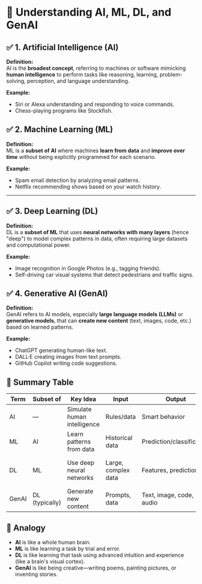 # 🧠 Understanding AI, ML, DL, and GenAI

## ✅ 1. Artificial Intelligence (AI)

**Definition:**  
AI is the **broadest concept**, referring to machines or software mimicking **human intelligence** to perform tasks like reasoning, learning, problem-solving, perception, and language understanding.

**Example:**  
- Siri or Alexa understanding and responding to voice commands.  
- Chess-playing programs like Stockfish.


## ✅ 2. Machine Learning (ML)

**Definition:**  
ML is a **subset of AI** where machines **learn from data** and **improve over time** without being explicitly programmed for each scenario.

**Example:**  
- Spam email detection by analyzing email patterns.  
- Netflix recommending shows based on your watch history.

---

## ✅ 3. Deep Learning (DL)

**Definition:**  
DL is a **subset of ML** that uses **neural networks with many layers** (hence "deep") to model complex patterns in data, often requiring large datasets and computational power.

**Example:**  
- Image recognition in Google Photos (e.g., tagging friends).  
- Self-driving car visual systems that detect pedestrians and traffic signs.


## ✅ 4. Generative AI (GenAI)

**Definition:**  
GenAI refers to AI models, especially **large language models (LLMs)** or **generative models**, that can **create new content** (text, images, code, etc.) based on learned patterns.

**Example:**  
- ChatGPT generating human-like text.  
- DALL·E creating images from text prompts.  
- GitHub Copilot writing code suggestions.


## 🔁 Summary Table

| Term    | Subset of     | Key Idea                        | Input             | Output                     | Example                         |
|---------|----------------|----------------------------------|--------------------|-----------------------------|----------------------------------|
| AI      | —              | Simulate human intelligence      | Rules/data         | Smart behavior              | Siri, fraud detection            |
| ML      | AI             | Learn patterns from data         | Historical data    | Prediction/classification   | Email spam filter                |
| DL      | ML             | Use deep neural networks         | Large, complex data| Features, predictions       | Face recognition, voice assistants |
| GenAI   | DL (typically) | Generate new content             | Prompts, data      | Text, image, code, audio    | ChatGPT, Midjourney, Copilot     |


## 🧠 Analogy

- **AI** is like a whole human brain.  
- **ML** is like learning a task by trial and error.  
- **DL** is like learning that task using advanced intuition and experience (like a brain's visual cortex).  
- **GenAI** is like being creative—writing poems, painting pictures, or inventing stories.

